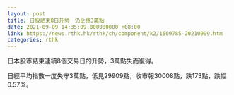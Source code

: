 ```yaml
---
layout: post
title: 日股結束8日升勢　仍企穩3萬點
date: 2021-09-09 14:35:09.000000000 +08:00
link: https://news.rthk.hk/rthk/ch/component/k2/1609785-20210909.htm
categories: rthk
---
```


日本股市結束連續8個交易日的升勢，3萬點失而復得。

日經平均指數一度失守3萬點，低見29909點，收市報30008點，跌173點，跌幅0.57%。
